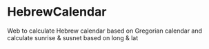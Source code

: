 # HebrewCalendar
Web to calculate Hebrew calendar based on Gregorian calendar and calculate sunrise &amp; susnet based on long &amp; lat
